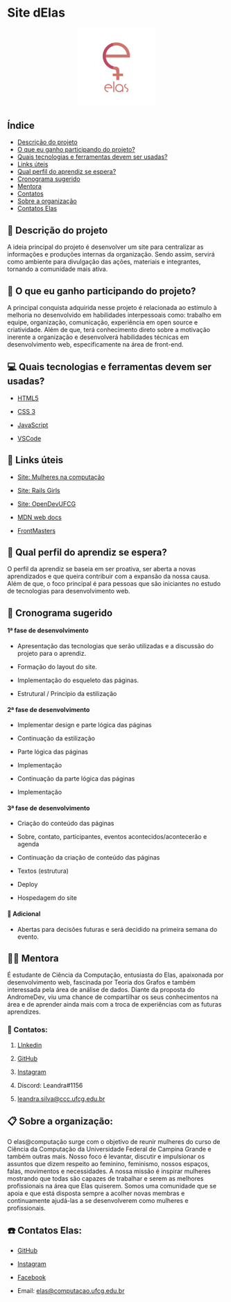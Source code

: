 # Site dElas  
<p align="center">
<img src="./assets/logo_elas.png" heigth="80" width="180"/>
<p/>

## Índice
- [Descrição do projeto](#pencil-Descrição-do-projeto)
- [O que eu ganho participando do projeto?](#thought_balloon-O-que-eu-ganho-participando-do-projeto)
- [Quais tecnologias e ferramentas devem ser usadas?](#computer-Quais-tecnologias-e-ferramentas-devem-ser-usadas)
- [Links úteis](#link-Links-úteis)
- [Qual perfil do aprendiz se espera?](#woman-Qual-perfil-do-aprendiz-se-espera)
- [Cronograma sugerido](calendar-Cronograma-sugerido)
- [Mentora](#woman_teacher-Mentora)
- [Contatos](#loudspeaker-Contatos)
- [Sobre a organização](#clipboard-Sobre-a-organização)
- [Contatos Elas](#telephone-Contatos-Elas)

## :pencil: Descrição do projeto 

A ideia principal do projeto é desenvolver um site para centralizar as informações e produções internas da organização. Sendo assim, servirá como ambiente para divulgação das ações, materiais e integrantes, tornando a comunidade mais ativa.

  

## :thought_balloon: O que eu ganho participando do projeto?

A principal conquista adquirida nesse projeto é relacionada ao estímulo à melhoria no desenvolvido em habilidades interpessoais como: trabalho em equipe, organização, comunicação, experiência em open source e criatividade. Além de que, terá conhecimento direto sobre a motivação inerente a organização e desenvolverá habilidades técnicas em desenvolvimento web, especificamente na área de front-end.

  

## :computer: Quais tecnologias e ferramentas devem ser usadas?

- [HTML5](https://developer.mozilla.org/pt-BR/docs/Web/HTML)

- [CSS 3](https://developer.mozilla.org/pt-BR/docs/Web/CSS)

- [JavaScript](https://www.javascript.com/)

- [VSCode](https://code.visualstudio.com/)

## :link: Links úteis

- [Site: Mulheres na computação](https://mulheresnacomputacao.com/)

- [Site: Rails Girls](http://railsgirls.com/)

- [Site: OpenDevUFCG](https://opendevufcg.org/)

- [MDN web docs](https://developer.mozilla.org/pt-BR/)

- [FrontMasters](https://frontendmasters.com/books/front-end-handbook/2019/#4.28)

  

## :woman: Qual perfil do aprendiz se espera?

O perfil da aprendiz se baseia em ser proativa, ser aberta a novas aprendizados e que queira contribuir com a expansão da nossa causa. Além de que, o foco principal é para pessoas que são iniciantes no estudo de tecnologias para desenvolvimento web.

  

## :calendar: Cronograma sugerido

#### 1ª fase de desenvolvimento

-   Apresentação das tecnologias que serão utilizadas e a discussão do projeto para o aprendiz.
    
-   Formação do layout do site.
    
-   Implementação do esqueleto das páginas.
    

-   Estrutural / Princípio da estilização
    

#### 2ª fase de desenvolvimento

-   Implementar design e parte lógica das páginas
    

-   Continuação da estilização
    

-   Parte lógica das páginas
    

-   Implementação
    

-   Continuação da parte lógica das páginas
    

-   Implementação
    

#### 3ª fase de desenvolvimento

-   Criação do conteúdo das páginas
    

-   Sobre, contato, participantes, eventos acontecidos/acontecerão e agenda
    

-   Continuação da criação de conteúdo das páginas
    

-   Textos (estrutura)
    

-   Deploy
    

-   Hospedagem do site
    

#### :pushpin: Adicional

-   Abertas para decisões futuras e será decidido na primeira semana do evento.
    



## :woman_teacher: Mentora

É estudante de Ciência da Computação, entusiasta do Elas, apaixonada por desenvolvimento web, fascinada por Teoria dos Grafos e também interessada pela área de análise de dados. Diante da proposta do AndromeDev, viu uma chance de compartilhar os seus conhecimentos na área e de aprender ainda mais com a troca de experiências com as futuras aprendizes.


### :loudspeaker: Contatos:

1.  [LInkedin](https://www.linkedin.com/in/leandra-silva-831b891ab/)
    
2.  [GitHub](https://github.com/LeandraOliveiraS)
    
3.  [Instagram](https://www.instagram.com/_leandra.oliveiras/)
    
4.  Discord: Leandra#1156
    
5.  leandra.silva@ccc.ufcg.edu.br
    
  

## :clipboard: Sobre a organização:

O elas@computação surge com o objetivo de reunir mulheres do curso de Ciência da Computação da Universidade Federal de Campina Grande e também outras mais. Nosso foco é levantar, discutir e impulsionar os assuntos que dizem respeito ao feminino, feminismo, nossos espaços, falas, movimentos e necessidades. A nossa missão é inspirar mulheres mostrando que todas são capazes de trabalhar e serem as melhores profissionais na área que Elas quiserem. Somos uma comunidade que se apoia e que está disposta sempre a acolher novas membras e continuamente ajudá-las a se desenvolverem como mulheres e profissionais.
 

##  :telephone: Contatos Elas:

-   [GitHub](https://github.com/elasComputacao)
    
-   [Instagram](https://instagram.com/elascomputacao?igshid=1om5sr73g0tmu)
    
-   [Facebook](https://www.facebook.com/elascomputacao)
    
-   Email: elas@computacao.ufcg.edu.br
